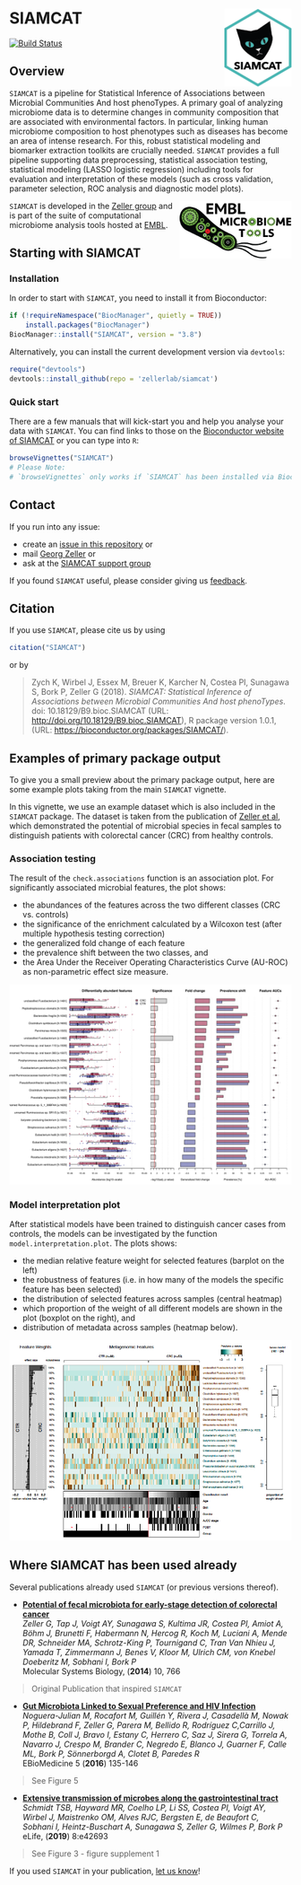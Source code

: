 # SIAMCAT <img src="man/figures/logo.png" align="right" width="120" />

[![Build Status](https://travis-ci.com/zellerlab/siamcat.svg?branch=master)](https://travis-ci.com/zellerlab/siamcat)

## Overview
`SIAMCAT` is a pipeline for Statistical Inference of Associations between
Microbial Communities And host phenoTypes. A primary goal of analyzing
microbiome data is to determine changes in community composition that are
associated with environmental factors. In particular, linking human microbiome
composition to host phenotypes such as diseases has become an area of intense
research. For this, robust statistical modeling and biomarker extraction
toolkits are crucially needed. `SIAMCAT` provides a full pipeline supporting
data preprocessing, statistical association testing, statistical modeling
(LASSO logistic regression) including tools for evaluation and interpretation
of these models (such as cross validation, parameter selection, ROC analysis
and diagnostic model plots).

<a href='https://microbiome-tools.embl.de'> <img src="man/figures/embl_microbiome_tools_logo.png" align="right" width="200"> </a>

`SIAMCAT` is developed in the
[Zeller group](https://www.embl.de/research/units/scb/zeller/index.html)
and is part of the suite of computational microbiome analysis tools hosted at
[EMBL](https://www.embl.org/).

## Starting with SIAMCAT

### Installation

In order to start with `SIAMCAT`, you need to install it from Bioconductor:
```R
if (!requireNamespace("BiocManager", quietly = TRUE))
    install.packages("BiocManager")
BiocManager::install("SIAMCAT", version = "3.8")
```

Alternatively, you can install the current development version via `devtools`:
```R
require("devtools")
devtools::install_github(repo = 'zellerlab/siamcat')
```

### Quick start

There are a few manuals that will kick-start you and help you analyse your
data with `SIAMCAT`. You can find links to those on the
[Bioconductor website of SIAMCAT](https://bioconductor.org/packages/release/bioc/html/SIAMCAT.html)
or you can type into `R`:
```R
browseVignettes("SIAMCAT")
# Please Note:
# `browseVignettes` only works if `SIAMCAT` has been installed via Bioconductor
```

## Contact

If you run into any issue:
- create an
[issue in this repository](https://github.com/zellerlab/siamcat/issues/new) or
- mail [Georg Zeller](mailto:zeller@embl.de) or
- ask at the
[SIAMCAT support group](https://groups.google.com/forum/#!forum/siamcat-users)

If you found `SIAMCAT` useful, please consider giving us
[feedback](https://www.surveymonkey.de/r/denbi-service?sc=hd-hub&tool=siamcat).

## Citation

If you use `SIAMCAT`, please cite us by using

```R
citation("SIAMCAT")
```

or by

> Zych K, Wirbel J, Essex M, Breuer K, Karcher N, Costea PI, Sunagawa S,
Bork P, Zeller G (2018). _SIAMCAT: Statistical Inference of Associations
between Microbial Communities And host phenoTypes_.
doi: 10.18129/B9.bioc.SIAMCAT (URL: http://doi.org/10.18129/B9.bioc.SIAMCAT),
R package version 1.0.1, (URL: https://bioconductor.org/packages/SIAMCAT/).

## Examples of primary package output

To give you a small preview about the primary package output, here are some
example plots taking from the main `SIAMCAT` vignette.

In this vignette, we use an example dataset which is also included in
the `SIAMCAT` package. The dataset is taken from the publication of
[Zeller et al](http://europepmc.org/abstract/MED/25432777), which demonstrated
the potential of microbial species in fecal samples to distinguish patients
with colorectal cancer (CRC) from healthy controls.

### Association testing

The result of the `check.associations` function is an association plot.
For significantly associated microbial features, the plot shows:
- the abundances of the features across the two different classes (CRC vs.
controls)
- the significance of the enrichment calculated by a Wilcoxon test (after
multiple hypothesis testing correction)
- the generalized fold change of each feature
- the prevalence shift between the two classes, and
- the Area Under the Receiver Operating Characteristics Curve (AU-ROC) as
non-parametric effect size measure.

![Association testing](man/figures/associations_plot.png)


### Model interpretation plot

After statistical models have been trained to distinguish cancer cases
from controls, the models can be investigated by the function
`model.interpretation.plot`. The plots shows:
- the median relative feature weight for selected features (barplot on the left)
- the robustness of features (i.e. in how many of the models the specific
feature has been selected)
- the distribution of selected features across samples (central heatmap)
- which proportion of the weight of all different models are shown in the plot
(boxplot on the right), and
- distribution of metadata across samples (heatmap below).

![Model interpretation plot](man/figures/interpretation_plot.png)

## Where SIAMCAT has been used already

Several publications already used `SIAMCAT` (or previous versions thereof).

- __[Potential of fecal microbiota for early-stage detection of colorectal cancer](http://europepmc.org/abstract/MED/25432777)__  
_Zeller G,  Tap J,  Voigt AY,  Sunagawa S,  Kultima JR,  Costea PI,  Amiot A,
Böhm J,  Brunetti F,  Habermann N,  Hercog R,  Koch M,  Luciani A,  Mende DR,
Schneider MA,  Schrotz-King P,  Tournigand C,  Tran Van Nhieu J,  Yamada T,
Zimmermann J,  Benes V,  Kloor M,  Ulrich CM,  von Knebel Doeberitz M,
Sobhani I,  Bork P_  
Molecular Systems Biology, (__2014__) 10, 766  
>Original Publication that inspired `SIAMCAT`

- __[Gut Microbiota Linked to Sexual Preference and HIV Infection](https://doi.org/10.1016/j.ebiom.2016.01.032)__  
_Noguera-Julian M, Rocafort M, Guillén Y, Rivera J, Casadellà M, Nowak P,
Hildebrand F, Zeller G, Parera M, Bellido R, Rodríguez C,Carrillo J, Mothe B,
Coll J, Bravo I, Estany C, Herrero C, Saz J, Sirera G, Torrela A, Navarro J,
Crespo M, Brander C, Negredo E, Blanco J, Guarner F, Calle ML, Bork P,
Sönnerborgd A, Clotet B, Paredes R_  
EBioMedicine 5 (__2016__) 135-146
>See Figure 5

- __[Extensive transmission of microbes along the gastrointestinal tract](https://elifesciences.org/articles/42693)__  
_Schmidt TSB, Hayward MR, Coelho LP, Li SS, Costea PI, Voigt AY, Wirbel J,
Maistrenko OM, Alves RJC, Bergsten E, de Beaufort C, Sobhani I,
Heintz-Buschart A, Sunagawa S, Zeller G, Wilmes P, Bork P_  
eLife, (__2019__) 8:e42693  
> See Figure 3 - figure supplement 1


If you used `SIAMCAT` in your publication,
[let us know](mailto:zeller@embl.de)!
   
